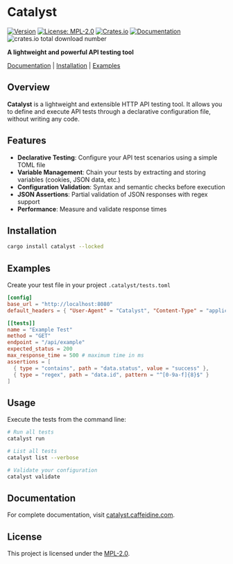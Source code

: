 # Catalyst

[![Version](https://img.shields.io/badge/version-0.2.8-blue)](https://github.com/caffeidine/catalyst/releases)
[![License: MPL-2.0](https://img.shields.io/badge/License-MPL--2.0-brightgreen.svg)](https://opensource.org/licenses/MPL-2.0)
[![Crates.io](https://img.shields.io/badge/crates.io-catalyst-orange)](https://crates.io/crates/catalyst)
[![Documentation](https://img.shields.io/badge/docs-catalyst.caffeidine.com-informational)](https://catalyst.caffeidine.com)
![crates.io total download number](https://img.shields.io/crates/d/catalyst)

**A lightweight and powerful API testing tool**

[Documentation](https://catalyst.caffeidine.com) | [Installation](#installation) | [Examples](#examples)

## Overview

**Catalyst** is a lightweight and extensible HTTP API testing tool. It allows you to define and execute API tests through a declarative configuration file, without writing any code.

## Features

- **Declarative Testing**: Configure your API test scenarios using a simple TOML file
- **Variable Management**: Chain your tests by extracting and storing variables (cookies, JSON data, etc.)
- **Configuration Validation**: Syntax and semantic checks before execution
- **JSON Assertions**: Partial validation of JSON responses with regex support
- **Performance**: Measure and validate response times

## Installation

```sh
cargo install catalyst --locked
```

## Examples

Create your test file in your project `.catalyst/tests.toml`

```toml
[config]
base_url = "http://localhost:8080"
default_headers = { "User-Agent" = "Catalyst", "Content-Type" = "application/json" }

[[tests]]
name = "Example Test"
method = "GET"
endpoint = "/api/example"
expected_status = 200
max_response_time = 500 # maximum time in ms
assertions = [
  { type = "contains", path = "data.status", value = "success" },
  { type = "regex", path = "data.id", pattern = "^[0-9a-f]{8}$" }
]
```

## Usage

Execute the tests from the command line:

```sh
# Run all tests
catalyst run

# List all tests
catalyst list --verbose

# Validate your configuration
catalyst validate
```

## Documentation

For complete documentation, visit [catalyst.caffeidine.com](https://catalyst.caffeidine.com).

## License

This project is licensed under the [MPL-2.0](https://opensource.org/licenses/MPL-2.0).
